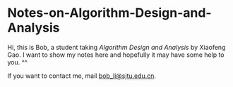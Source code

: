 # Notes-on-Algorithm-Design-and-Analysis

Hi, this is Bob, a student taking *Algorithm Design and Analysis* by Xiaofeng Gao. I
want to show my notes here and hopefully it may have some help to you. ^^

If you want to contact me, mail bob_li@sjtu.edu.cn.
